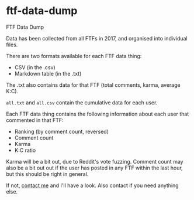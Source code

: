 # ftf-data-dump
FTF Data Dump

Data has been collected from all FTFs in 2017, and organised into
individual files.

There are two formats available for each FTF data thing:
* CSV (in the .csv)
* Markdown table (in the .txt)

The .txt also contains data for that FTF (total comments, karma, average K:C).

`all.txt` and `all.csv` contain the cumulative data for each user.

Each FTF data thing contains the following information about each user
that commented in that FTF:
* Ranking (by comment count, reversed)
* Comment count
* Karma
* K:C ratio

Karma will be a bit out, due to Reddit's vote fuzzing. Comment count may also
be a bit out out if the user has posted in any FTF within the last hour, but this
should be right in general.

If not, [contact me](https://www.reddit.com/message/compose/?to=erkghlerngm44)
and I'll have a look. Also contact if you need anything else.
